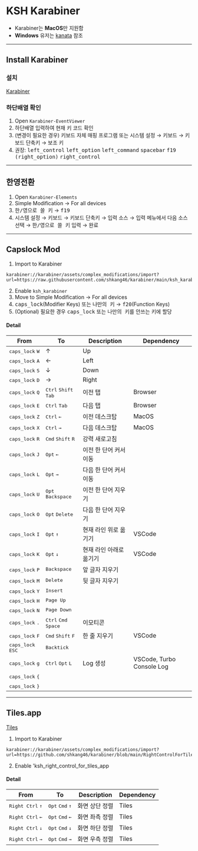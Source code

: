 # KSH Karabiner

* Karabiner는 <strong>MacOS</strong>만 지원함
* <strong>Windows</strong> 유저는 [kanata](https://github.com/jtroo/kanata) 참조

---

## Install Karabiner
### 설치
[Karabiner](https://karabiner-elements.pqrs.org/)
### 하단배열 확인
1. Open `Karabiner-EventViewer`
2. 하단배열 입력하여 현재 키 코드 확인
3. (변경이 필요한 경우) 키보드 자체 매핑 프로그램
   또는 시스템 설정 → 키보드 → 키보드 단축키 → 보조 키
4. 권장: <kbd>left_control</kbd> <kbd>left_option</kbd> <kbd>left_command</kbd> <kbd>spacebar</kbd> <kbd>f19</kbd> <kbd>(right_option)</kbd> <kbd>right_control<kbd>

---

## 한영전환
1. Open `Karabiner-Elements`
2. Simple Modification → For all devices
3. <kbd>한/영으로 쓸 키</kbd> → <kbd>f19</kbd>
4. 시스템 설정 → 키보드 → 키보드 단축키 → 입력 소스 → 입력 메뉴에서 다음 소스 선택 → <kbd>한/영으로 쓸 키</kbd> 입력 → 완료

---

## Capslock Mod
1. Import to Karabiner
```
karabiner://karabiner/assets/complex_modifications/import?url=https://raw.githubusercontent.com/shkang46/karabiner/main/ksh_karabiner.json
```
2. Enable `ksh_karabiner`
3. Move to Simple Modification → For all devices
4. <kbd>caps_lock</kbd>(Modifier Keys) 또는 <kbd>나만의 키</kbd> → <kbd>f20</kbd>(Function Keys)
5. (Optional) 필요한 경우 <kbd>caps_lock</kbd> 또는 <kbd>나만의 키</kbd>를 안쓰는 키에 할당

#### Detail
| From                                  | To                                                 | Description             | Dependency |
| ------------------------------------- | -------------------------------------------------- | ----------------------- | ---------- |
| <kbd>caps_lock</kbd> <kbd>W</kbd>     | ↑                                                  | Up                      |            |
| <kbd>caps_lock</kbd> <kbd>A</kbd>     | ←                                                  | Left                    |            |
| <kbd>caps_lock</kbd> <kbd>S</kbd>     | ↓                                                  | Down                    |            |
| <kbd>caps_lock</kbd> <kbd>D</kbd>     | →                                                  | Right                   |            |
| <kbd>caps_lock</kbd> <kbd>Q</kbd>     | <kbd>Ctrl</kbd> <kbd>Shift</kbd> <kbd>Tab</kbd>    | 이전 탭                   | Browser    |
| <kbd>caps_lock</kbd> <kbd>E</kbd>     | <kbd>Ctrl</kbd> <kbd>Tab</kbd>                     | 다음 탭                   | Browser    |
| <kbd>caps_lock</kbd> <kbd>Z</kbd>     | <kbd>Ctrl</kbd> <kbd>←</kbd>                       | 이전 데스크탑              | MacOS      |
| <kbd>caps_lock</kbd> <kbd>X</kbd>     | <kbd>Ctrl</kbd> <kbd>→</kbd>                       | 다음 데스크탑              | MacOS      |
| <kbd>caps_lock</kbd> <kbd>R</kbd>     | <kbd>Cmd</kbd> <kbd>Shift</kbd> <kbd>R</kbd>       | 강력 새로고침              |            |
| <kbd>caps_lock</kbd> <kbd>J</kbd>     | <kbd>Opt</kbd> <kbd>←</kbd>                        | 이전 한 단어 커서 이동       |            |
| <kbd>caps_lock</kbd> <kbd>L</kbd>     | <kbd>Opt</kbd> <kbd>→</kbd>                        | 다음 한 단어 커서 이동       |            |
| <kbd>caps_lock</kbd> <kbd>U</kbd>     | <kbd>Opt</kbd> <kbd>Backspace</kbd>                | 이전 한 단어 지우기         |            |
| <kbd>caps_lock</kbd> <kbd>O</kbd>     | <kbd>Opt</kbd> <kbd>Delete</kbd>                   | 다음 한 단어 지우기         |            |
| <kbd>caps_lock</kbd> <kbd>I</kbd>     | <kbd>Opt</kbd> <kbd>↑</kbd>                        | 현재 라인 위로 옮기기        | VSCode     |
| <kbd>caps_lock</kbd> <kbd>K</kbd>     | <kbd>Opt</kbd> <kbd>↓</kbd>                        | 현재 라인 아래로 옮기기      | VSCode     |
| <kbd>caps_lock</kbd> <kbd>P</kbd>     | <kbd>Backspace</kbd>                               | 앞 글자 지우기             |            |
| <kbd>caps_lock</kbd> <kbd>M</kbd>     | <kbd>Delete</kbd>                                  | 뒷 글자 지우기             |            |
| <kbd>caps_lock</kbd> <kbd>Y</kbd>     | <kbd>Insert</kbd>                                  |                         |            |
| <kbd>caps_lock</kbd> <kbd>H</kbd>     | <kbd>Page Up</kbd>                                 |                         |            |
| <kbd>caps_lock</kbd> <kbd>N</kbd>     | <kbd>Page Down</kbd>                               |                         |            |
| <kbd>caps_lock</kbd> <kbd>.</kbd>     | <kbd>Ctrl</kbd> <kbd>Cmd</kbd> <kbd>Space</kbd>    | 이모티콘                  |            |
| <kbd>caps_lock</kbd> <kbd>F</kbd>     | <kbd>Cmd</kbd> <kbd>Shift</kbd> <kbd>F</kbd>       | 한 줄 지우기               |    VSCode  |
| <kbd>caps_lock</kbd> <kbd>ESC</kbd>   | <kbd>Backtick</kbd> </kbd>                         |                         |            |
| <kbd>caps_lock</kbd> <kbd>g</kbd>     | <kbd>Ctrl</kbd> <kbd>Opt</kbd> <kbd>L</kbd>        |  Log 생성                |   VSCode, Turbo Console Log  |
| <kbd>caps_lock</kbd> <kbd>{</kbd>     |                                                    |                         |            |
| <kbd>caps_lock</kbd> <kbd>}</kbd>     |                                                    |                         |            |

---

## Tiles.app

[Tiles](https://freemacsoft.net/tiles/)

1. Import to Karabiner
```
karabiner://karabiner/assets/complex_modifications/import?url=https://github.com/shkang46/karabiner/blob/main/RightControlForTilesApp.json
```
2. Enable  'ksh_right_control_for_tiles_app<kbd>

#### Detail
| From              | To                    | Description             | Dependency |
| ----------------- | --------------------- | ----------------------- | ---------- |
| <kbd>Right Ctrl</kbd> <kbd>↑</kbd>  | <kbd>Opt</kbd> <kbd>Cmd</kbd> <kbd>↑</kbd>       | 화면 상단 정렬             | Tiles      |
| <kbd>Right Ctrl</kbd> <kbd>←</kbd>  | <kbd>Opt</kbd> <kbd>Cmd</kbd> <kbd>←</kbd>       | 화면 좌측 정렬             | Tiles      |
| <kbd>Right Ctrl</kbd> <kbd>↓</kbd>  | <kbd>Opt</kbd> <kbd>Cmd</kbd> <kbd>↓</kbd>       | 화면 하단 정렬             | Tiles      |
| <kbd>Right Ctrl</kbd> <kbd>→</kbd>  | <kbd>Opt</kbd> <kbd>Cmd</kbd> <kbd>→</kbd>       | 화면 우측 정렬             | Tiles      |

